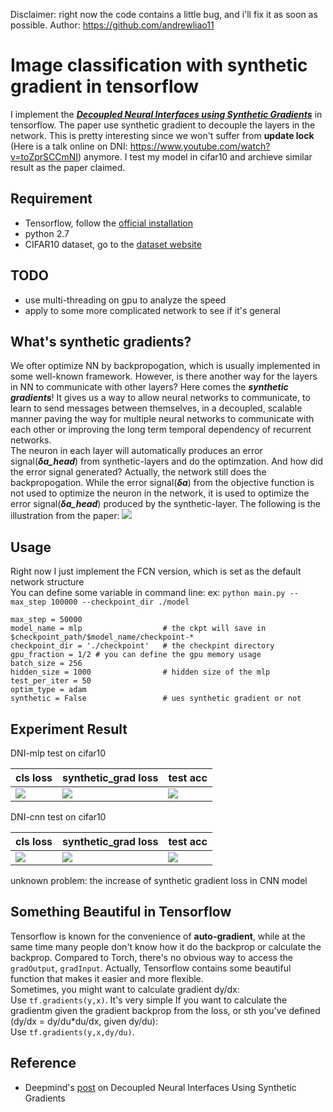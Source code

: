 Disclaimer: right now the code contains a little bug, and i'll fix it as soon as possible. Author: https://github.com/andrewliao11
# Image classification with synthetic gradient in tensorflow
I implement the ***[Decoupled Neural Interfaces using Synthetic Gradients](http://arxiv.org/abs/1608.05343)*** in tensorflow. The paper use synthetic gradient to decouple the layers in the network. This is pretty interesting since we won't suffer from **update lock** (Here is a talk online on DNI: https://www.youtube.com/watch?v=toZprSCCmNI) anymore. I test my model in cifar10 and archieve similar result as the paper claimed.

## Requirement
- Tensorflow, follow the [official installation](https://www.tensorflow.org/versions/r0.10/get_started/os_setup.html#download-and-setup)
- python 2.7
- CIFAR10  dataset, go to the [dataset website](https://www.cs.toronto.edu/~kriz/cifar.html)

## TODO
- use multi-threading on gpu to analyze the speed
- apply to some more complicated network to see if it's general

## What's synthetic gradients?
We ofter optimize NN by backpropogation, which is usually implemented in some well-known framework. However, is there another way for the layers in NN to communicate with other layers? Here comes the ***synthetic gradients***! It gives us a way to allow neural networks to communicate, to learn to send messages between themselves, in a decoupled, scalable manner paving the way for multiple neural networks to communicate with each other or improving the long term temporal dependency of recurrent networks.   
The neuron in each layer will automatically produces an error signal(***δa_head***) from synthetic-layers and do the optimzation. And how did the error signal generated? Actually, the network still does the backpropogation. While the error signal(***δa***) from the objective function is not used to optimize the neuron in the network, it is used to optimize the error signal(***δa_head***) produced by the synthetic-layer. The following is the illustration from the paper:
![](https://github.com/andrewliao11/DNI-tensorflow/blob/master/misc/dni_illustration.png?raw=true)   

## Usage 
Right now I just implement the FCN version, which is set as the default network structure   
You can define some variable in command line: ex: ```python main.py -- max_step 100000 --checkpoint_dir ./model```   
```
max_step = 50000
model_name = mlp                  # the ckpt will save in $checkpoint_path/$model_name/checkpoint-*
checkpoint_dir = './checkpoint'   # the checkpint directory
gpu_fraction = 1/2 # you can define the gpu memory usage
batch_size = 256
hidden_size = 1000             	  # hidden size of the mlp
test_per_iter = 50
optim_type = adam
synthetic = False                 # ues synthetic gradient or not	
```

## Experiment Result
DNI-mlp test on cifar10     

| cls loss  | synthetic_grad loss| test acc |
|---|---|---|
|![](https://github.com/andrewliao11/DNI-tensorflow/blob/master/misc/dni_mlp_cls_loss.png?raw=true) |![](https://github.com/andrewliao11/DNI-tensorflow/blob/master/misc/dni_mlp_syn_loss.png?raw=true)|![](https://github.com/andrewliao11/DNI-tensorflow/blob/master/misc/dni_mlp_test_acc.png?raw=true) |

DNI-cnn test on cifar10     

| cls loss  | synthetic_grad loss| test acc |
|---|---|---|
|![](https://github.com/andrewliao11/DNI-tensorflow/blob/master/misc/compare_cnn_cls_loss.png?raw=true) |![](https://github.com/andrewliao11/DNI-tensorflow/blob/master/misc/dni_cnn_syn_loss.png?raw=true)|![](https://github.com/andrewliao11/DNI-tensorflow/blob/master/misc/compare_cnn_test_acc.png?raw=true) |

unknown problem: the increase of synthetic gradient loss in CNN model

## Something Beautiful in Tensorflow
Tensorflow is known for the convenience of **auto-gradient**, while at the same time many people don't know how it do the backprop or calculate the backprop. Compared to Torch, there's no obvious way to access the ```gradOutput```, ```gradInput```. Actually, Tensorflow contains some beautiful function that makes it easier and more flexible.   
Sometimes, you might want to calculate gradient dy/dx:   
Use ```tf.gradients(y,x)```. It's very simple
If you want to calculate the gradientm given the gradient backprop from the loss, or sth you've defined (dy/dx = dy/du*du/dx, given dy/du):   
Use ```tf.gradients(y,x,dy/du)```.

## Reference
- Deepmind's [post](https://deepmind.com/blog/decoupled-neural-networks-using-synthetic-gradients/) on Decoupled Neural Interfaces Using Synthetic Gradients

